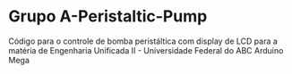 # Grupo A-Peristaltic-Pump
Código para o controle de bomba peristáltica com display de LCD para a matéria de Engenharia Unificada II - Universidade Federal do ABC
Arduino Mega
